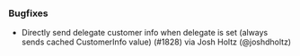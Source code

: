 ### Bugfixes
* Directly send delegate customer info when delegate is set (always sends cached CustomerInfo value) (#1828) via Josh Holtz (@joshdholtz)